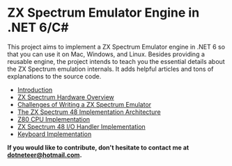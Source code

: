 # ZX Spectrum Emulator Engine in .NET 6/C#

This project aims to implement a ZX Spectrum Emulator engine in .NET 6 so that you can use it on Mac, Windows, and Linux. Besides providing a reusable engine, the project intends to teach you the essential details about the ZX Spectrum emulation internals. It adds helpful articles and tons of explanations to the source code.

- [Introduction](./book/index.md)
- [ZX Spectrum Hardware Overview](./book/hw-overview.md)
- [Challenges of Writing a ZX Spectrum Emulator](./book/challenges.md)
- [The ZX Spectrum 48 Implementation Architecture](./book/machine/architecture.md)
- [Z80 CPU Implementation](./book/z80/z80-implementation.md)
- [ZX Spectrum 48 I/O Handler Implementation](./book/machine/io-handler.md)
- [Keyboard Implementation](./book/machine/keyboard-device.md)

**If you would like to contribute, don't hesitate to contact me at dotneteer@hotmail.com.**